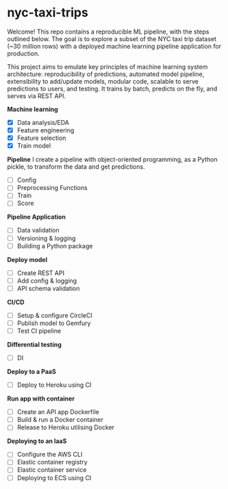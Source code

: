# nyc-taxi-trips
Welcome! This repo contains a reproducible ML pipeline, with the steps outlined below. The goal is to explore a subset of the NYC taxi trip dataset (~30 million rows) with a deployed machine learning pipeline application for production.

This project aims to emulate key principles of machine learning system architecture: reproducibility of predictions, automated model pipeline, extensibility to add/update models, modular code, scalable to serve predictions to users, and testing. It trains by batch, predicts on the fly, and serves via REST API.

**Machine learning**  
- [X] Data analysis/EDA
- [X] Feature engineering
- [X] Feature selection
- [X] Train model

**Pipeline**
I create a pipeline with object-oriented programming, as a Python pickle, to transform the data and get predictions.
- [ ] Config
- [ ] Preprocessing Functions
- [ ] Train
- [ ] Score

**Pipeline Application**
- [ ] Data validation
- [ ] Versioning & logging
- [ ] Building a Python package

**Deploy model**
- [ ] Create REST API
- [ ] Add config & logging
- [ ] API schema validation

**CI/CD**
- [ ] Setup & configure CircleCI
- [ ] Publish model to Gemfury
- [ ] Test CI pipeline

**Differential testing**
- [ ] DI

**Deploy to a PaaS**
- [ ] Deploy to Heroku using CI

**Run app with container**
- [ ] Create an API app Dockerfile
- [ ] Build & run a Docker container
- [ ] Release to Heroku utilising Docker

**Deploying to an IaaS**
- [ ] Configure the AWS CLI
- [ ] Elastic container registry
- [ ] Elastic container service
- [ ] Deploying to ECS using CI
